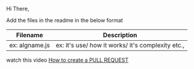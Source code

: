 Hi There,

Add the files in the readme in the below format

| Filename       | Description                                       |
| -------------- | ------------------------------------------------- |
| ex: algname.js | ex: it's use/ how it works/ it's complexity etc., |

watch this video [How to create a PULL REQUEST](https://youtu.be/rgbCcBNZcdQ)

